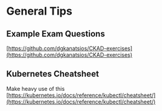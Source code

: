 # General Tips

## Example Exam Questions

[https://github.com/dgkanatsios/CKAD-exercises](https://github.com/dgkanatsios/CKAD-exercises)

## Kubernetes Cheatsheet

Make heavy use of this
[https://kubernetes.io/docs/reference/kubectl/cheatsheet/](https://kubernetes.io/docs/reference/kubectl/cheatsheet/)
